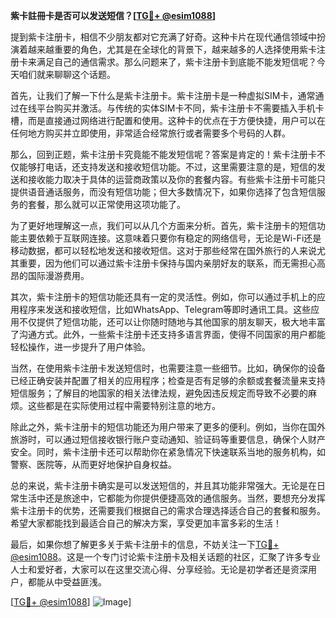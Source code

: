 **紫卡註冊卡是否可以发送短信？[[TG💪+ @esim1088](https://t.me/s/esim1088)]**

提到紫卡注册卡，相信不少朋友都对它充满了好奇。这种卡片在现代通信领域中扮演着越来越重要的角色，尤其是在全球化的背景下，越来越多的人选择使用紫卡注册卡来满足自己的通信需求。那么问题来了，紫卡注册卡到底能不能发短信呢？今天咱们就来聊聊这个话题。

首先，让我们了解一下什么是紫卡注册卡。紫卡注册卡是一种虚拟SIM卡，通常通过在线平台购买并激活。与传统的实体SIM卡不同，紫卡注册卡不需要插入手机卡槽，而是直接通过网络进行配置和使用。这种卡的优点在于方便快捷，用户可以在任何地方购买并立即使用，非常适合经常旅行或者需要多个号码的人群。

那么，回到正题，紫卡注册卡究竟能不能发短信呢？答案是肯定的！紫卡注册卡不仅能够打电话，还支持发送和接收短信功能。不过，这里需要注意的是，短信的发送和接收能力取决于具体的运营商政策以及你的套餐内容。有些紫卡注册卡可能只提供语音通话服务，而没有短信功能；但大多数情况下，如果你选择了包含短信服务的套餐，那么就可以正常使用这项功能了。

为了更好地理解这一点，我们可以从几个方面来分析。首先，紫卡注册卡的短信功能主要依赖于互联网连接。这意味着只要你有稳定的网络信号，无论是Wi-Fi还是移动数据，都可以轻松地发送和接收短信。这对于那些经常在国外旅行的人来说尤其重要，因为他们可以通过紫卡注册卡保持与国内亲朋好友的联系，而无需担心高昂的国际漫游费用。

其次，紫卡注册卡的短信功能还具有一定的灵活性。例如，你可以通过手机上的应用程序来发送和接收短信，比如WhatsApp、Telegram等即时通讯工具。这些应用不仅提供了短信功能，还可以让你随时随地与其他国家的朋友聊天，极大地丰富了沟通方式。此外，一些紫卡注册卡还支持多语言界面，使得不同国家的用户都能轻松操作，进一步提升了用户体验。

当然，在使用紫卡注册卡发送短信时，也需要注意一些细节。比如，确保你的设备已经正确安装并配置了相关的应用程序；检查是否有足够的余额或套餐流量来支持短信服务；了解目的地国家的相关法律法规，避免因违反规定而导致不必要的麻烦。这些都是在实际使用过程中需要特别注意的地方。

除此之外，紫卡注册卡的短信功能还为用户带来了更多的便利。例如，当你在国外旅游时，可以通过短信接收银行账户变动通知、验证码等重要信息，确保个人财产安全。同时，紫卡注册卡还可以帮助你在紧急情况下快速联系当地的服务机构，如警察、医院等，从而更好地保护自身权益。

总的来说，紫卡注册卡确实是可以发送短信的，并且其功能非常强大。无论是在日常生活中还是旅途中，它都能为你提供便捷高效的通信服务。当然，要想充分发挥紫卡注册卡的优势，还需要我们根据自己的需求合理选择适合自己的套餐和服务。希望大家都能找到最适合自己的解决方案，享受更加丰富多彩的生活！

最后，如果你想了解更多关于紫卡注册卡的信息，不妨关注一下[TG💪+ @esim1088](https://t.me/s/esim1088)。这是一个专门讨论紫卡注册卡及相关话题的社区，汇聚了许多专业人士和爱好者，大家可以在这里交流心得、分享经验。无论是初学者还是资深用户，都能从中受益匪浅。

[[TG💪+ @esim1088](https://t.me/s/esim1088)] ![Image](https://i.postimg.cc/4NQfJmqS/Snipaste-2025-05-13-00-14-12.png)]